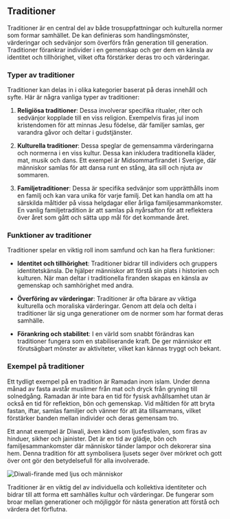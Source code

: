 ## Traditioner

Traditioner är en central del av både trosuppfattningar och kulturella normer som formar samhället. De kan definieras som handlingsmönster, värderingar och sedvänjor som överförs från generation till generation. Traditioner förankrar individer i en gemenskap och ger dem en känsla av identitet och tillhörighet, vilket ofta förstärker deras tro och värderingar.

### Typer av traditioner

Traditioner kan delas in i olika kategorier baserat på deras innehåll och syfte. Här är några vanliga typer av traditioner:

1. **Religiösa traditioner**: Dessa involverar specifika ritualer, riter och sedvänjor kopplade till en viss religion. Exempelvis firas jul inom kristendomen för att minnas Jesu födelse, där familjer samlas, ger varandra gåvor och deltar i gudstjänster.

2. **Kulturella traditioner**: Dessa speglar de gemensamma värderingarna och normerna i en viss kultur. Dessa kan inkludera traditionella kläder, mat, musik och dans. Ett exempel är Midsommarfirandet i Sverige, där människor samlas för att dansa runt en stång, äta sill och njuta av sommaren.

3. **Familjetraditioner**: Dessa är specifika sedvänjor som upprätthålls inom en familj och kan vara unika för varje familj. Det kan handla om att ha särskilda måltider på vissa helgdagar eller årliga familjesammankomster. En vanlig familjetradition är att samlas på nyårsafton för att reflektera över året som gått och sätta upp mål för det kommande året.

### Funktioner av traditioner

Traditioner spelar en viktig roll inom samfund och kan ha flera funktioner:

- **Identitet och tillhörighet**: Traditioner bidrar till individers och gruppers identitetskänsla. De hjälper människor att förstå sin plats i historien och kulturen. När man deltar i traditionella firanden skapas en känsla av gemenskap och samhörighet med andra.

- **Överföring av värderingar**: Traditioner är ofta bärare av viktiga kulturella och moraliska värderingar. Genom att dela och delta i traditioner lär sig unga generationer om de normer som har format deras samhälle. 

- **Förankring och stabilitet**: I en värld som snabbt förändras kan traditioner fungera som en stabiliserande kraft. De ger människor ett förutsägbart mönster av aktiviteter, vilket kan kännas tryggt och bekant.

### Exempel på traditioner

Ett tydligt exempel på en tradition är Ramadan inom islam. Under denna månad av fasta avstår muslimer från mat och dryck från gryning till solnedgång. Ramadan är inte bara en tid för fysisk avhållsamhet utan är också en tid för reflektion, bön och gemenskap. Vid måltiden för att bryta fastan, iftar, samlas familjer och vänner för att äta tillsammans, vilket förstärker banden mellan individer och deras gemensam tro.

Ett annat exempel är Diwali, även känd som ljusfestivalen, som firas av hinduer, sikher och jainister. Det är en tid av glädje, bön och familjesammankomster där människor tänder lampor och dekorerar sina hem. Denna tradition för att symbolisera ljusets seger över mörkret och gott över ont gör den betydelsefull för alla involverade.

![Diwali-firande med ljus och människor](https://example.com/diwali-firande-ljus-manniskor) 

Traditioner är en viktig del av individuella och kollektiva identiteter och bidrar till att forma ett samhälles kultur och värderingar. De fungerar som broar mellan generationer och möjliggör för nästa generation att förstå och värdera det förflutna.